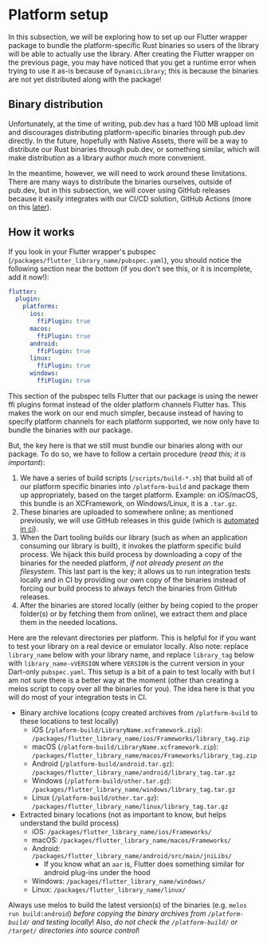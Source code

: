 # Platform setup
In this subsection, we will be exploring how to set up our Flutter wrapper package
to bundle the platform-specific Rust binaries so users of the library will be able
to actually use the library.
After creating the Flutter wrapper on the previous page, you may have noticed that
you get a runtime error when trying to use it as-is because of `DynamicLibrary`;
this is because the binaries are not yet distributed along with the package!

## Binary distribution
Unfortunately, at the time of writing, pub.dev has a hard 100 MB upload limit and
discourages distributing platform-specific binaries through pub.dev directly.
In the future, hopefully with Native Assets, there will be a way to distribute
our Rust binaries through pub.dev, or something similar, which will make
distribution as a library author *much* more convenient.

In the meantime, however, we will need to work around these limitations. There are
many ways to distribute the binaries ourselves, outside of pub.dev, but in this
subsection, we will cover using GitHub releases because it easily integrates with
our CI/CD solution, GitHub Actions (more on this [later](../ci)).

## How it works
If you look in your Flutter wrapper's pubspec (`/packages/flutter_library_name/pubspec.yaml`),
you should notice the following section near the bottom
(if you don't see this, or it is incomplete, add it now!):
```yaml
flutter:
  plugin:
    platforms:
      ios:
        ffiPlugin: true
      macos:
        ffiPlugin: true
      android:
        ffiPlugin: true
      linux:
        ffiPlugin: true
      windows:
        ffiPlugin: true
```
This section of the pubspec tells Flutter that our package is using the newer
ffi plugins format instead of the older platform channels Flutter has.
This makes the work on our end much simpler, because instead of having to
specify platform channels for each platform supported, we now only have to
bundle the binaries with our package.

But, the key here is that we still must bundle our binaries along with our package.
To do so, we have to follow a certain procedure (*read this; it is important*):
1. We have a series of build scripts (`/scripts/build-*.sh`) that build all of our
platform specific binaries into `/platform-build` and package them up appropriately,
based on the target platform.
Example: on iOS/macOS, this bundle is an XCFramework, on Windows/Linux, it is a `.tar.gz`.
2. These binaries are uploaded to somewhere online; as mentioned previously, we will use
GitHub releases in this guide (which is [automated in ci](../ci)).
3. When the Dart tooling builds our library (such as when an application consuming
our library is built), it invokes the platform specific build process.
We hijack this build process by downloading a copy of the binaries for the needed platform,
*if not already present on the filesystem*. This last part is the key; it allows us to run
integration tests locally and in CI by providing our own copy of the binaries instead of
forcing our build process to always fetch the binaries from GitHub releases.
4. After the binaries are stored locally (either by being copied to the proper folder(s)
or by fetching them from online), we extract them and place them in the needed locations.

Here are the relevant directories per platform.
This is helpful for if you want to test your library on a real device or emulator locally.
Also note: replace `library_name` below with your library name, and replace `library_tag` below with
`library_name-vVERSION` where `VERSION` is the current version in your Dart-only `pubspec.yaml`.
This setup is a bit of a pain to test locally with but I am not sure there is a better way at the moment
(other than creating a melos script to copy over all the binaries for you).
The idea here is that you will do most of your integration tests in CI.
- Binary archive locations (copy created archives from `/platform-build` to these locations to test locally)
  - iOS (`/plaform-build/LibraryName.xcframework.zip`): `/packages/flutter_library_name/ios/Frameworks/library_tag.zip` 
  - macOS (`/platform-build/LibraryName.xcframework.zip`): `/packages/flutter_library_name/macos/Frameworks/library_tag.zip` 
  - Android (`/platform-build/android.tar.gz`): `/packages/flutter_library_name/android/library_tag.tar.gz` 
  - Windows (`/platform-build/other.tar.gz`): `/packages/flutter_library_name/windows/library_tag.tar.gz` 
  - Linux (`/platform-build/other.tar.gz`): `/packages/flutter_library_name/linux/library_tag.tar.gz` 
- Extracted binary locations (not as important to know, but helps understand the build process)
  - iOS: `/packages/flutter_library_name/ios/Frameworks/` 
  - macOS: `/packages/flutter_library_name/macos/Frameworks/` 
  - Android: `/packages/flutter_library_name/android/src/main/jniLibs/`
    - If you know what an `aar` is, Flutter does something similar for android plug-ins under the hood
  - Windows: `/packages/flutter_library_name/windows/` 
  - Linux: `/packages/flutter_library_name/linux/` 

Always use melos to build the latest version(s) of the binaries (e.g. `melos run build:android`)
*before copying the binary archives from `/platform-build/` and testing locally*!
Also, *do not check the `/platform-build/` or `/target/` directories into source control*!
